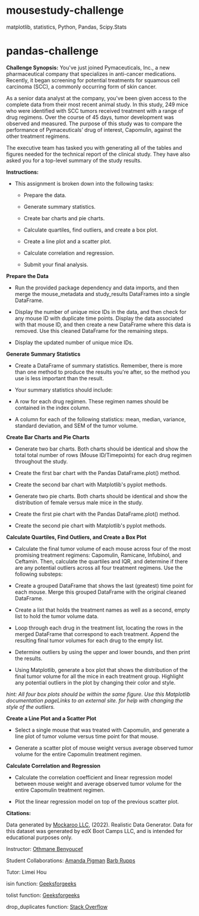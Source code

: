 # mousestudy-challenge
matplotlib, statistics, Python, Pandas, Scipy.Stats

# pandas-challenge

**Challenge Synopsis:**
You've just joined Pymaceuticals, Inc., a new pharmaceutical company that specializes in anti-cancer medications. Recently, it began screening for potential treatments for squamous cell carcinoma (SCC), a commonly occurring form of skin cancer.

As a senior data analyst at the company, you've been given access to the complete data from their most recent animal study. In this study, 249 mice who were identified with SCC tumors received treatment with a range of drug regimens. Over the course of 45 days, tumor development was observed and measured. The purpose of this study was to compare the performance of Pymaceuticals’ drug of interest, Capomulin, against the other treatment regimens.

The executive team has tasked you with generating all of the tables and figures needed for the technical report of the clinical study. They have also asked you for a top-level summary of the study results.

**Instructions:**
- This assignment is broken down into the following tasks:

  - Prepare the data.

  - Generate summary statistics.

  - Create bar charts and pie charts.

  - Calculate quartiles, find outliers, and create a box plot.

  - Create a line plot and a scatter plot.

  - Calculate correlation and regression.

  - Submit your final analysis.

**Prepare the Data**

- Run the provided package dependency and data imports, and then merge the mouse_metadata and study_results DataFrames into a single DataFrame.

- Display the number of unique mice IDs in the data, and then check for any mouse ID with duplicate time points. Display the data associated with that mouse ID, and then create a new DataFrame where this data is removed. Use this cleaned DataFrame for the remaining steps.

- Display the updated number of unique mice IDs.

**Generate Summary Statistics**

- Create a DataFrame of summary statistics. Remember, there is more than one method to produce the results you're after, so the method you use is less important than the result.

- Your summary statistics should include:

- A row for each drug regimen. These regimen names should be contained in the index column.

- A column for each of the following statistics: mean, median, variance, standard deviation, and SEM of the tumor volume.

**Create Bar Charts and Pie Charts**

- Generate two bar charts. Both charts should be identical and show the total total number of rows (Mouse ID/Timepoints) for each drug regimen throughout the study.

- Create the first bar chart with the Pandas DataFrame.plot() method.

- Create the second bar chart with Matplotlib's pyplot methods.

- Generate two pie charts. Both charts should be identical and show the distribution of female versus male mice in the study.

- Create the first pie chart with the Pandas DataFrame.plot() method.

- Create the second pie chart with Matplotlib's pyplot methods.

**Calculate Quartiles, Find Outliers, and Create a Box Plot**

- Calculate the final tumor volume of each mouse across four of the most promising treatment regimens: Capomulin, Ramicane, Infubinol, and Ceftamin. Then, calculate the quartiles and IQR, and determine if there are any potential outliers across all four treatment regimens. Use the following substeps:

- Create a grouped DataFrame that shows the last (greatest) time point for each mouse. Merge this grouped DataFrame with the original cleaned DataFrame.

- Create a list that holds the treatment names as well as a second, empty list to hold the tumor volume data.

- Loop through each drug in the treatment list, locating the rows in the merged DataFrame that correspond to each treatment. Append the resulting final tumor volumes for each drug to the empty list.

- Determine outliers by using the upper and lower bounds, and then print the results.

- Using Matplotlib, generate a box plot that shows the distribution of the final tumor volume for all the mice in each treatment group. Highlight any potential outliers in the plot by changing their color and style.

*hint: All four box plots should be within the same figure. Use this Matplotlib documentation pageLinks to an external site. for help with changing the style of the outliers.*

**Create a Line Plot and a Scatter Plot**

- Select a single mouse that was treated with Capomulin, and generate a line plot of tumor volume versus time point for that mouse.

- Generate a scatter plot of mouse weight versus average observed tumor volume for the entire Capomulin treatment regimen.

**Calculate Correlation and Regression**

- Calculate the correlation coefficient and linear regression model between mouse weight and average observed tumor volume for the entire Capomulin treatment regimen.

- Plot the linear regression model on top of the previous scatter plot.

**Citations:**

Data generated by [Mockaroo LLC](https://mockaroo.com/), (2022). Realistic Data Generator. Data for this dataset was generated by edX Boot Camps LLC, and is intended for educational purposes only.

Instructor: [Othmane Benyoucef](https://www.linkedin.com/in/othmane-benyoucef-219a8637/)

Student Collaborations: [Amanda Pigman](https://www.linkedin.com/in/amanda-pigman-904558227/) [Barb Rupps](https://www.linkedin.com/in/barbrupps/)

Tutor: Limei Hou

isin function: [Geeksforgeeks](https://www.geeksforgeeks.org/python-pandas-dataframe-isin/)

tolist function: [Geeksforgeeks](https://www.geeksforgeeks.org/python-pandas-series-tolist/)

drop_duplicates function: [Stack Overflow](https://stackoverflow.com/questions/39019591/duplicated-rows-when-merging-dataframes-in-python)
